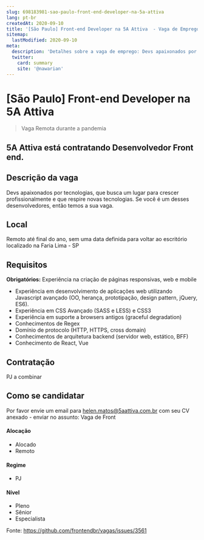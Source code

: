 ```yaml
---
slug: 698183981-sao-paulo-front-end-developer-na-5a-attiva
lang: pt-br
createdAt: 2020-09-10
title: '[São Paulo] Front-end Developer na 5A Attiva  - Vaga de Emprego'
sitemap:
  lastModified: 2020-09-10
meta:
  description: 'Detalhes sobre a vaga de emprego: Devs apaixonados por tecnologias, que busca um lugar para crescer profissionalmente e que respire novas tecnologias. Se você é um desses desenvolvedores, então temos a sua vaga.'
  twitter:
    card: summary
    site: '@nawarian'
---
```


# [São Paulo] Front-end Developer na 5A Attiva 


> Vaga Remota durante a pandemia

## 5A Attiva está contratando Desenvolvedor Front end. 


## Descrição da vaga
Devs apaixonados por tecnologias, que busca um lugar para crescer profissionalmente e que respire novas tecnologias. 
Se você é um desses desenvolvedores, então temos a sua vaga. 

## Local

Remoto até final do ano, sem uma data definida para voltar ao escritório localizado na Faria Lima - SP

## Requisitos

**Obrigatórios:**
Experiência na criação de páginas responsivas, web e mobile
              
 - Experiência em desenvolvimento de aplicações web utilizando Javascript avançado (OO, herança, prototipação, design pattern, jQuery, ES6).
  - Experiência em CSS Avançado (SASS e LESS) e CSS3
  - Experiência em suporte a browsers antigos (graceful degradation)
  - Conhecimentos de Regex
  - Domínio de protocolo (HTTP, HTTPS, cross domain)
  - Conhecimentos de arquitetura backend (servidor web, estático, BFF)
   - Conhecimento de React, Vue

## Contratação

PJ a combinar

## Como se candidatar

Por favor envie um email para helen.matos@5aattiva.com.br com seu CV anexado - enviar no assunto: Vaga de Front

#### Alocação
- Alocado
- Remoto

#### Regime
- PJ

#### Nível
- Pleno
- Sênior
- Especialista




Fonte: https://github.com/frontendbr/vagas/issues/3561